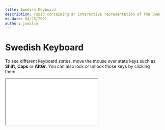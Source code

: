 ```yaml
--- 
title: Swedish Keyboard 
description: Topic containing an interactive representation of the Swedish Keyboard 
ms.date: 04/26/2021 
author: jowilco 
--- 
```

 
# Swedish Keyboard 
 
To see different keyboard states, move the mouse over state keys such as **Shift**, **Caps** or **AltGr**. You can also lock or unlock those keys by clicking them. 
 
<iframe src="kbdsw.html"></iframe> 
